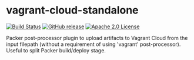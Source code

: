 # vagrant-cloud-standalone
[![Build Status](https://travis-ci.org/armab/packer-post-processor-vagrant-cloud-standalone.svg?branch=master)](https://travis-ci.org/armab/packer-post-processor-vagrant-cloud-standalone)
[![GitHub release](https://img.shields.io/github/release/armab/packer-post-processor-vagrant-cloud-standalone.svg)](https://github.com/armab/packer-post-processor-vagrant-cloud-standalone/releases/latest)
[![Apache 2.0 License](http://img.shields.io/badge/license-Apache_2.0-blue.svg?style=flat)](LICENSE)

Packer post-processor plugin to upload artifacts to Vagrant Cloud from the input filepath (without a requirement of using 'vagrant' post-processor). Useful to split Packer build/deploy stage.
